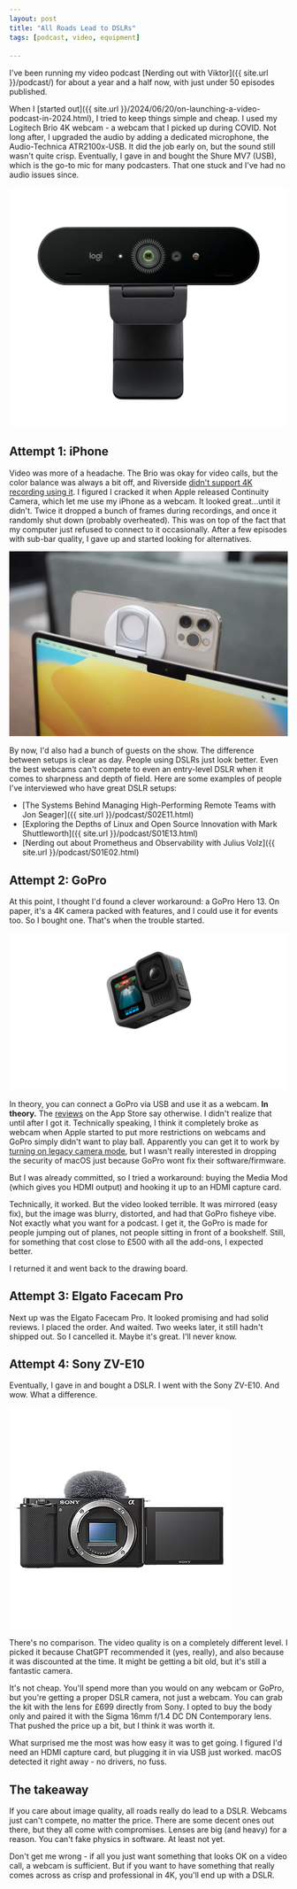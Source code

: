 ```yaml
---
layout: post
title: "All Roads Lead to DSLRs"
tags: [podcast, video, equipment]

---
```


I've been running my video podcast [Nerding out with Viktor]({{ site.url }}/podcast/) for about a year and a half now, with just under 50 episodes published.

When I [started out]({{ site.url }}/2024/06/20/on-launching-a-video-podcast-in-2024.html), I tried to keep things simple and cheap. I used my Logitech Brio 4K webcam - a webcam that I picked up during COVID. Not long after, I upgraded the audio by adding a dedicated microphone, the Audio-Technica ATR2100x-USB. It did the job early on, but the sound still wasn't quite crisp. Eventually, I gave in and bought the Shure MV7 (USB), which is the go-to mic for many podcasters. That one stuck and I've had no audio issues since.

![Logitech Brio 4K webcam](/assets/logitech-brio.webp)

## Attempt 1: iPhone

Video was more of a headache. The Brio was okay for video calls, but the color balance was always a bit off, and Riverside [didn't support 4K recording using it](https://support.riverside.fm/hc/en-us/articles/9684909831325-Camera-Logitech-Brio-Logitech-4K-Pro). I figured I cracked it when Apple released Continuity Camera, which let me use my iPhone as a webcam. It looked great...until it didn't. Twice it dropped a bunch of frames during recordings, and once it randomly shut down (probably overheated). This was on top of the fact that my computer just refused to connect to it occasionally. After a few episodes with sub-bar quality, I gave up and started looking for alternatives.

![Continuity Camera in action](/assets/continuity-camera.webp)

By now, I'd also had a bunch of guests on the show. The difference between setups is clear as day. People using DSLRs just look better. Even the best webcams can't compete to even an entry-level DSLR when it comes to sharpness and depth of field. Here are some examples of people I've interviewed who have great DSLR setups:

* [The Systems Behind Managing High-Performing Remote Teams with Jon Seager]({{ site.url }}/podcast/S02E11.html)
* [Exploring the Depths of Linux and Open Source Innovation with Mark Shuttleworth]({{ site.url }}/podcast/S01E13.html)
* [Nerding out about Prometheus and Observability with Julius Volz]({{ site.url }}/podcast/S01E02.html)

## Attempt 2: GoPro

At this point, I thought I'd found a clever workaround: a GoPro Hero 13. On paper, it's a 4K camera packed with features, and I could use it for events too. So I bought one. That's when the trouble started.

![GoPro Hero 13](/assets/go-pro-hero-13.webp)

In theory, you can connect a GoPro via USB and use it as a webcam. **In theory.** The [reviews](https://apps.apple.com/gb/app/gopro-webcam/id6477835262?) on the App Store say otherwise. I didn't realize that until after I got it. Technically speaking, I think it completely broke as webcam when Apple started to put more restrictions on webcams and GoPro simply didn't want to play ball. Apparently you can get it to work by [turning on legacy camera mode](https://discussions.apple.com/thread/255256244?sortBy=rank), but I wasn't really interested in dropping the security of macOS just because GoPro wont fix their software/firmware.

But I was already committed, so I tried a workaround: buying the Media Mod (which gives you HDMI output) and hooking it up to an HDMI capture card.

Technically, it worked. But the video looked terrible. It was mirrored (easy fix), but the image was blurry, distorted, and had that GoPro fisheye vibe. Not exactly what you want for a podcast. I get it, the GoPro is made for people jumping out of planes, not people sitting in front of a bookshelf. Still, for something that cost close to £500 with all the add-ons, I expected better.

I returned it and went back to the drawing board.

## Attempt 3: Elgato Facecam Pro

Next up was the Elgato Facecam Pro. It looked promising and had solid reviews. I placed the order. And waited. Two weeks later, it still hadn't shipped out. So I cancelled it. Maybe it's great. I'll never know.

## Attempt 4: Sony ZV-E10

Eventually, I gave in and bought a DSLR. I went with the Sony ZV-E10. And wow. What a difference.

![Sony ZV-E10](/assets/sony-zv-e10.webp)

There's no comparison. The video quality is on a completely different level. I picked it because ChatGPT recommended it (yes, really), and also because it was discounted at the time. It might be getting a bit old, but it's still a fantastic camera.

It's not cheap. You'll spend more than you would on any webcam or GoPro, but you're getting a proper DSLR camera, not just a webcam. You can grab the kit with the lens for £699 directly from Sony. I opted to buy the body only and paired it with the Sigma 16mm f/1.4 DC DN Contemporary lens. That pushed the price up a bit, but I think it was worth it.

What surprised me the most was how easy it was to get going. I figured I'd need an HDMI capture card, but plugging it in via USB just worked. macOS detected it right away - no drivers, no fuss.

## The takeaway

If you care about image quality, all roads really do lead to a DSLR. Webcams just can't compete, no matter the price. There are some decent ones out there, but they all come with compromises. Lenses are big (and heavy) for a reason. You can't fake physics in software. At least not yet.

Don't get me wrong - if all you just want something that looks OK on a video call, a webcam is sufficient. But if you want to have something that really comes across as crisp and professional in 4K, you'll end up with a DSLR.